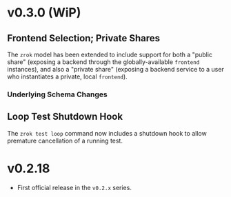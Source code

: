 # v0.3.0 (WiP)

## Frontend Selection; Private Shares

The `zrok` model has been extended to include support for both a "public share" (exposing a backend through the globally-available `frontend` instances), and also a "private share" (exposing a backend service to a user who instantiates a private, local `frontend`).

### Underlying Schema Changes



## Loop Test Shutdown Hook

The `zrok test loop` command now includes a shutdown hook to allow premature cancellation of a running test.

# v0.2.18

* First official release in the `v0.2.x` series. 
